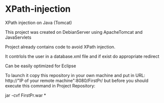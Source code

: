 # XPath-injection
XPath injection on Java (Tomcat)

This project was created on DebianServer using ApacheTomcat and JavaServlets

Project already contains code to avoid XPath injection.

It contrlols the user in a database.xml file and if exist do appropriate redirect

Can be easily optimized for Eclipse

To launch it copy this repository in your own machine and put in URL: http://"IP of your remote machine":8080/FirstPr/ but before you should
execute this command in Project Repository: 

jar -cvf FirstPr.war *
